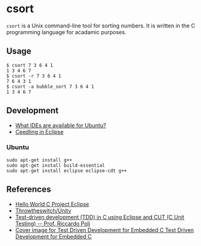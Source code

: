 # csort
`csort` is a Unix command-line tool for sorting numbers. It is written in the C programming language for acadamic purposes.

## Usage
```
$ csort 7 3 6 4 1
1 3 4 6 7
$ csort -r 7 3 6 4 1
7 6 4 3 1
$ csort -a bubble_sort 7 3 6 4 1
1 3 4 6 7
```

## Development
- [What IDEs are available for Ubuntu?](https://askubuntu.com/questions/48299/what-ides-are-available-for-ubuntu)
- [Ceedling in Eclipse](http://www.throwtheswitch.org/eclipse/)
### Ubuntu
```
sudo apt-get install g++
sudo apt-get install build-essential
sudo apt-get install eclipse eclipse-cdt g++
```

## References
- [Hello World C Project Eclipse](https://www.youtube.com/watch?v=ny1RbJNgxhc)
- [Throwtheswitch/Unity](http://www.throwtheswitch.org/unity)
- [Test-driven development (TDD) in C using Eclipse and CUT (C Unit Testing) -- Prof. Riccardo Poli](https://www.youtube.com/watch?v=y-tBjj9OmdI)
- [Cover image for Test Driven Development for Embedded C
Test Driven Development for Embedded C](https://www.safaribooksonline.com/library/view/test-driven-development/9781941222997/)
